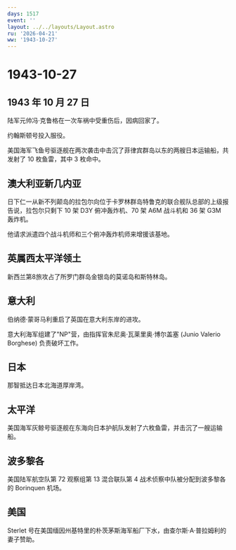 ```yaml
---
days: 1517
event: ''
layout: ../../layouts/Layout.astro
ru: '2026-04-21'
ww: '1943-10-27'
---
```


# 1943-10-27

## 1943 年 10 月 27 日

陆军元帅冯·克鲁格在一次车祸中受重伤后，因病回家了。

约翰斯顿号投入服役。

美国海军飞鱼号驱逐舰在两次袭击中击沉了菲律宾群岛以东的两艘日本运输船，共发射了
10 枚鱼雷，其中 3 枚命中。

## 澳大利亚新几内亚

日下仁一从新不列颠岛的拉包尔向位于卡罗林群岛特鲁克的联合舰队总部的上级报告说，拉包尔只剩下
10 架 D3Y 俯冲轰炸机、70 架 A6M 战斗机和 36 架 G3M 轰炸机。

他请求派遣四个战斗机师和三个俯冲轰炸机师来增援该基地。

## 英属西太平洋领土

新西兰第8旅攻占了所罗门群岛金银岛的莫诺岛和斯特林岛。

## 意大利

伯纳德·蒙哥马利重启了英国在意大利东岸的进攻。

意大利海军组建了"NP"营，由指挥官朱尼奥·瓦莱里奥·博尔盖塞 (Junio Valerio
Borghese) 负责破坏工作。

## 日本

那智抵达日本北海道厚岸湾。

## 太平洋

美国海军灰鲸号驱逐舰在东海向日本护航队发射了六枚鱼雷，并击沉了一艘运输船。

## 波多黎各

美国陆军航空队第 72 观察组第 13 混合联队第 4
战术侦察中队被分配到波多黎各的 Borinquen 机场。

## 美国

Sterlet
号在美国缅因州基特里的朴茨茅斯海军船厂下水，由查尔斯·A·普拉姆利的妻子赞助。